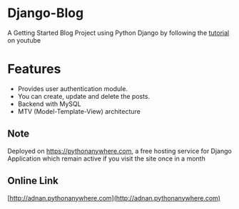 # Django-Blog
A Getting Started Blog Project using Python Django
by following the [tutorial](https://www.youtube.com/watch?v=D6esTdOLXh4) on youtube 
# Features
<ul>
  <li>Provides user authentication module.</li>
  <li>You can create, update and delete the posts.</li>
  <li>Backend with MySQL</li>
  <li>MTV (Model-Template-View) architecture</li>
</ul>

## Note
Deployed on https://pythonanywhere.com, a free hosting service for Django Application which remain active if you visit the site once in a month
## Online Link
[http://adnan.pythonanywhere.com](http://adnan.pythonanywhere.com)
